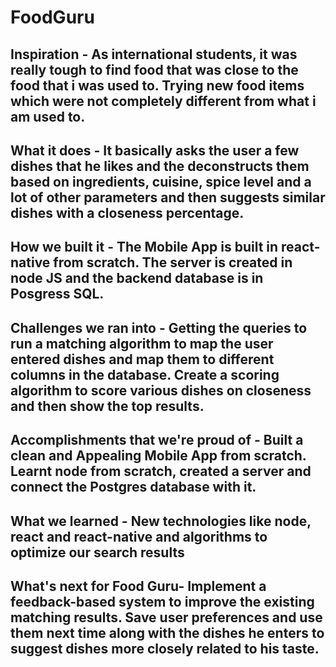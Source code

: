 # FoodGuru

## Inspiration - As international students, it was really tough to find food that was close to the food that i was used to. Trying new food items which were not completely different from what i am used to.

## What it does - It basically asks the user a few dishes that he likes and the deconstructs them based on ingredients, cuisine, spice level and a lot of other parameters and then suggests similar dishes with a closeness percentage.

## How we built it - The Mobile App is built in react-native from scratch. The server is created in node JS and the backend database is in Posgress SQL.

## Challenges we ran into - Getting the queries to run a matching algorithm to map the user entered dishes and map them to different columns in the database. Create a scoring algorithm to score various dishes on closeness and then show the top results.

## Accomplishments that we're proud of - Built a clean and Appealing Mobile App from scratch. Learnt node from scratch, created a server and connect the Postgres database with it.

## What we learned - New technologies like node, react and react-native and algorithms to optimize our search results

## What's next for Food Guru- Implement a feedback-based system to improve the existing matching results. Save user preferences and use them next time along with the dishes he enters to suggest dishes more closely related to his taste.
